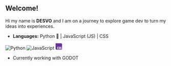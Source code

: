 ## Welcome!

Hi my name is **DESVO** and I am on a journey to explore game dev to turn my ideas into experiences.

- **Languages:**
  Python 🐍 | JavaScript (JS) | CSS

<img src="https://img.icons8.com/color/48/000000/python.png" alt="Python" width="20"/>
<img src="https://img.icons8.com/color/48/000000/javascript--v1.png" alt="JavaScript" width="20"/>
<img src="https://github.com/CSS-Next/logo.css/blob/main/primary/css.png?raw=true" alt="CSS" width="20"/>

- Currently working with GODOT
